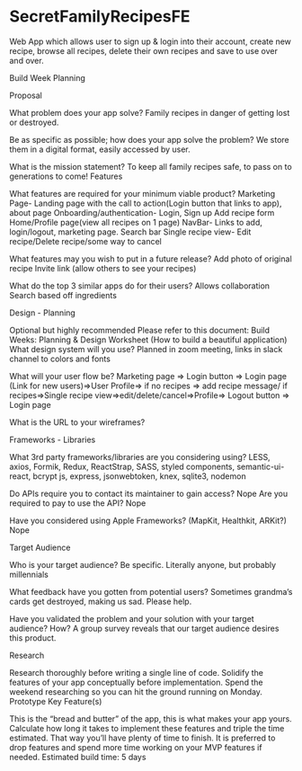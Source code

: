 # SecretFamilyRecipesFE
Web App which allows user to sign up & login into their account, create new recipe, browse all recipes, delete their own recipes and save to use over and over.

Build Week Planning

Proposal

What problem does your app solve?
Family recipes in danger of getting lost or destroyed.


Be as specific as possible; how does your app solve the problem?
We store them in a digital format, easily accessed by user.


What is the mission statement?
To keep all family recipes safe, to pass on to generations to come!
Features

What features are required for your minimum viable product?
Marketing Page- Landing page with the call to action(Login button that links to app), about page
Onboarding/authentication- Login, Sign up
Add recipe form
Home/Profile page(view all recipes on 1 page)
NavBar- Links to add, login/logout, marketing page. Search bar
Single recipe view-
Edit recipe/Delete recipe/some way to cancel



What features may you wish to put in a future release?
Add photo of original recipe
Invite link (allow others to see your recipes)


What do the top 3 similar apps do for their users?
Allows collaboration
Search based off ingredients


Design - Planning

Optional but highly recommended Please refer to this document:
Build Weeks: Planning & Design Worksheet (How to build a beautiful application)
What design system will you use?
Planned in zoom meeting, links in slack channel to colors and fonts


What will your user flow be?
Marketing page => Login button => Login page (Link for new users)=>User Profile=>  if no recipes => add recipe message/ if recipes=>Single recipe view=>edit/delete/cancel=>Profile=> Logout button => Login page


What is the URL to your wireframes?


Frameworks - Libraries

What 3rd party frameworks/libraries are you considering using?
LESS, axios, Formik, Redux, ReactStrap, SASS, styled components, semantic-ui-react, bcrypt js, express, jsonwebtoken, knex, sqlite3, nodemon


Do APIs require you to contact its maintainer to gain access?
Nope
Are you required to pay to use the API?
Nope


Have you considered using Apple Frameworks? (MapKit, Healthkit, ARKit?)
Nope


Target Audience

Who is your target audience? Be specific.
Literally anyone, but probably millennials


What feedback have you gotten from potential users?
Sometimes grandma’s cards get destroyed, making us sad. Please help.


Have you validated the problem and your solution with your target audience? How?
A group survey reveals that our target audience desires this product.


Research

Research thoroughly before writing a single line of code. Solidify the features of your app conceptually before implementation. Spend the weekend researching so you can hit the ground running on Monday.
Prototype Key Feature(s)

This is the “bread and butter” of the app, this is what makes your app yours. Calculate how long it takes to implement these features and triple the time estimated. That way you’ll have plenty of time to finish. It is preferred to drop features and spend more time working on your MVP features if needed.
Estimated build time: 5 days
